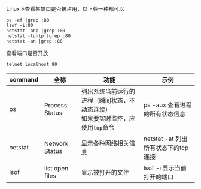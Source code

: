 ---
---
<link rel="stylesheet" type="text/css" href="../css/common.css"/>

Linux下查看某端口是否被占用，以下任一种都可以
```
ps -ef |grep :80
lsof -i:80
netstat -anp |grep :80
netstat -tunlp |grep :80
netstat -an |grep :80
```

查看端口是否开放
```
telnet localhost 80
```

|command|全称|功能|示例|
|-|-|-|-|
|ps|Process Status|列出系统当前运行的进程（瞬间状态，不动态连续）<br/>如果要实时监控，应使用`top`命令|ps -aux 查看进程的所有状态信息|
|netstat|Network Status|显示各种网络相关信息|netstat -at 列出所有状态下的tcp连接|
|lsof|list open files|显示被打开的文件|lsof -i 显示当前打开的端口|

<script type="text/javascript" src="../js/md.js"></script>
<script>
setHeader("查看端口");
</script>
